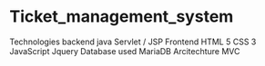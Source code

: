# Ticket_management_system

Technologies
backend
java
Servlet / JSP
Frontend
HTML 5
CSS 3
JavaScript
Jquery
Database used
MariaDB
Arcitechture
MVC
